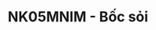 ---
layout: post
title:  "NK05MNIM - Bốc sỏi"
categories: [math, brute-force]
code: NK05MNIM
src: NK05MNIM.cpp
---